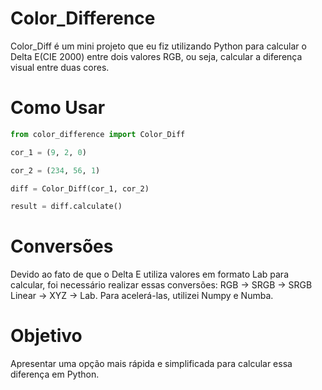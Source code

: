 # Color_Difference

Color_Diff é um mini projeto que eu fiz utilizando Python para calcular o Delta E(CIE 2000) entre dois valores RGB, ou seja, calcular a diferença visual entre duas cores.

# Como Usar

```python
from color_difference import Color_Diff

cor_1 = (9, 2, 0)

cor_2 = (234, 56, 1)

diff = Color_Diff(cor_1, cor_2)

result = diff.calculate()
```

# Conversões

Devido ao fato de que o Delta E utiliza valores em formato Lab para calcular, foi necessário realizar essas conversões: RGB -> SRGB -> SRGB Linear -> XYZ -> Lab. Para acelerá-las, utilizei Numpy e Numba.

# Objetivo

Apresentar uma opção mais rápida e simplificada para calcular essa diferença em Python.
